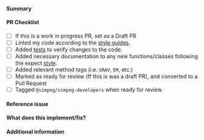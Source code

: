 <!-- 
Thanks for contributing a pull request to SimPEG!
Remember to use a personal fork of SimPEG to propose changes.

Check out the stages of a pull request at
https://docs.simpeg.xyz/content/getting_started/contributing.html#pull-request

Note that we are a team of volunteers and we appreciate your
patience during the review process.

Again, thanks for contributing!

Feel free to remove lines from this template that do not apply to you pull request.
-->

#### Summary
<!-- Add a summary of this Pull Request -->

#### PR Checklist
* [ ] If this is a work in progress PR, set as a Draft PR
* [ ] Linted my code according to the [style guides](https://docs.simpeg.xyz/content/getting_started/practices.html#style).
* [ ] Added [tests](https://docs.simpeg.xyz/content/getting_started/practices.html#testing) to verify changes to the code.
* [ ] Added necessary documentation to any new functions/classes following the
      expect [style](https://docs.simpeg.xyz/content/getting_started/practices.html#documentation).
* [ ] Added relevant method tags (i.e. `GRAV`, `EM`, etc.)
* [ ] Marked as ready for review (ff this is was a draft PR), and converted 
      to a Pull Request
* [ ] Tagged ``@simpeg/simpeg-developers`` when ready for review.

#### Reference issue
<!--Example: write "Closes #NNNN" to automatically close that issue on merge.-->

#### What does this implement/fix?
<!--Please explain your changes.-->

#### Additional information
<!--Any additional information you think is important.-->


<!--
Once all tests pass and the code has been reviewed and approved, it will be merged into main
-->